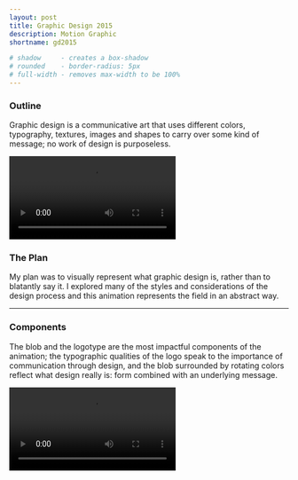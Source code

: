 ```yaml
---
layout: post
title: Graphic Design 2015
description: Motion Graphic
shortname: gd2015

# shadow 	 - creates a box-shadow
# rounded 	 - border-radius: 5px
# full-width - removes max-width to be 100%
---
```


### Outline
Graphic design is a communicative art that uses different colors, typography, textures, images and shapes to carry over some kind of message; no work of design is purposeless.

<video class="shadow" controls preload="metadata">
	<source src="/assets/case-studies/{{ page.shortname }}/{{ page.shortname }}_video.webm" type="video/webm">
	<source src="/assets/case-studies/{{ page.shortname }}/{{ page.shortname }}_video.mp4" type="video/mp4">
	<source src="/assets/case-studies/{{ page.shortname }}/{{ page.shortname }}_video.ogv" type="video/ogg">
	<p>Your browser does not support the video tag.</p>
</video>

### The Plan
My plan was to visually represent what graphic design is, rather than to blatantly say it. I explored many of the styles and considerations of the design process and this animation represents the field in an abstract way.

---

### Components
The blob and the logotype are the most impactful components of the animation; the typographic qualities of the logo speak to the importance of communication through design, and the blob surrounded by rotating colors reflect what design really is: form combined with an underlying message.

<video crossorigin="anonymous" preload="metadata" loop autoplay tabindex="0" style="margin: 0 auto;">
	<source src="/assets/case-studies/{{ page.shortname }}/{{ page.shortname }}_components.webm" type="video/webm">
	<source src="/assets/case-studies/{{ page.shortname }}/{{ page.shortname }}_components.mp4" type="video/mp4">
	<p>Your browser does not support the video tag.</p>
</video>